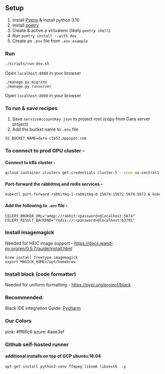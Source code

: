 ## Setup
1. Install [Pyenv](https://github.com/pyenv/pyenv) & install python 3.10
2. Install [poetry](https://python-poetry.org/docs/)
4. Create & active a virtualenv (likely `poetry shell`)
5. Run `poetry install --with dev`
6. Create an `.env` file from `.env.example`

### Run

```bash
./scripts/run-dev.sh
```

Open `localhost:8080` in your browser

```
./manage.py migrate
./manage.py runserver
```

Open `localhost:8000` in your browser


### To run & save recipes 

1. Save `serviceAccountKey.json` to project root (copy from Dara server project)
2. Add the bucket name to `.env` file
```
GS_BUCKET_NAME=dara-c1b52.appspot.com
```

### To connect to prod GPU cluster -
#### Connect to k8s cluster -
```bash
gcloud container clusters get-credentials cluster-5 --zone us-central1-a
```
#### Port-forward the rabbitmq and redis services -
```bash
kubectl port-forward rabbitmq-1-rabbitmq-0 15674:15672 5674:5672 & kubectl port-forward redis-ha-1-server-0 63791:
```
#### Add the following to `.env` file -
```
CELERY_BROKER_URL="amqp://rabbit:<password>@localhost:5674"
CELERY_RESULT_BACKEND="redis://:<password>@localhost:63791"
```

### Install imagemagick

Needed for HEIC image support - https://docs.wand-py.org/en/0.5.7/guide/install.html

```
brew install freetype imagemagick
export MAGICK_HOME=/opt/homebrew
```

### Install black (code formatter)

Needed for uniform formatting - https://pypi.org/project/black

### Recommended:

Black IDE integration
Guide: [Pycharm](https://black.readthedocs.io/en/stable/integrations/editors.html#pycharm-intellij-idea)

### Our Colors

pink: #ff66c6
azure: #aae3ef

### Github self-hosted runner

#### additional installs on top of GCP ubuntu:18.04

```
apt-get install python3-venv ffmpeg libsm6 libxext6  -y
```
